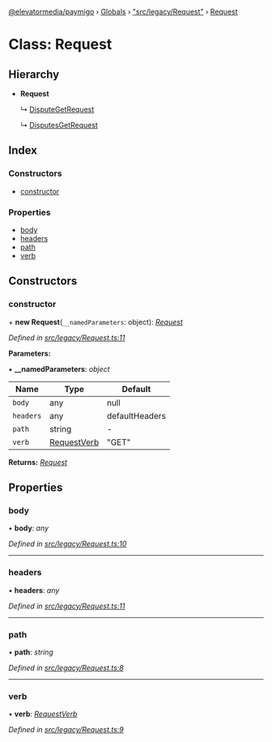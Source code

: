[@elevatormedia/paymigo](../README.md) › [Globals](../globals.md) › ["src/legacy/Request"](../modules/_src_legacy_request_.md) › [Request](_src_legacy_request_.request.md)

# Class: Request

## Hierarchy

-   **Request**

    ↳ [DisputeGetRequest](_src_legacy_disputes_disputegetrequest_.disputegetrequest.md)

    ↳ [DisputesGetRequest](_src_legacy_disputes_disputesgetrequest_.disputesgetrequest.md)

## Index

### Constructors

-   [constructor](_src_legacy_request_.request.md#constructor)

### Properties

-   [body](_src_legacy_request_.request.md#body)
-   [headers](_src_legacy_request_.request.md#headers)
-   [path](_src_legacy_request_.request.md#path)
-   [verb](_src_legacy_request_.request.md#verb)

## Constructors

### constructor

\+ **new Request**(`__namedParameters`: object): _[Request](_src_legacy_request_.request.md)_

_Defined in [src/legacy/Request.ts:11](https://github.com/ELEVATORmedia/paymigo/blob/7a60850/src/legacy/Request.ts#L11)_

**Parameters:**

▪ **\_\_namedParameters**: _object_

| Name      | Type                                                        | Default        |
| --------- | ----------------------------------------------------------- | -------------- |
| `body`    | any                                                         | null           |
| `headers` | any                                                         | defaultHeaders |
| `path`    | string                                                      | -              |
| `verb`    | [RequestVerb](../modules/_src_types_paypal_.md#requestverb) | "GET"          |

**Returns:** _[Request](_src_legacy_request_.request.md)_

## Properties

### body

• **body**: _any_

_Defined in [src/legacy/Request.ts:10](https://github.com/ELEVATORmedia/paymigo/blob/7a60850/src/legacy/Request.ts#L10)_

---

### headers

• **headers**: _any_

_Defined in [src/legacy/Request.ts:11](https://github.com/ELEVATORmedia/paymigo/blob/7a60850/src/legacy/Request.ts#L11)_

---

### path

• **path**: _string_

_Defined in [src/legacy/Request.ts:8](https://github.com/ELEVATORmedia/paymigo/blob/7a60850/src/legacy/Request.ts#L8)_

---

### verb

• **verb**: _[RequestVerb](../modules/_src_types_paypal_.md#requestverb)_

_Defined in [src/legacy/Request.ts:9](https://github.com/ELEVATORmedia/paymigo/blob/7a60850/src/legacy/Request.ts#L9)_
